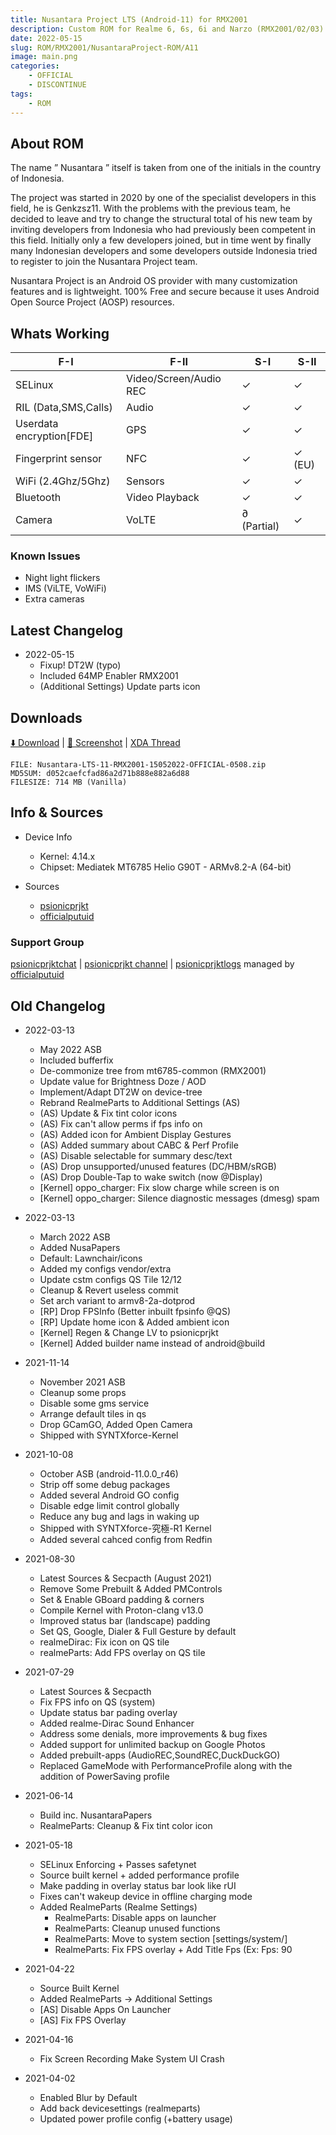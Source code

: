 ```yaml
---
title: Nusantara Project LTS (Android-11) for RMX2001
description: Custom ROM for Realme 6, 6s, 6i and Narzo (RMX2001/02/03)
date: 2022-05-15
slug: ROM/RMX2001/NusantaraProject-ROM/A11
image: main.png
categories:
    - OFFICIAL
    - DISCONTINUE
tags:
    - ROM
---
```


## About ROM
The name ” Nusantara ” itself is taken from one of the initials in the country of Indonesia.

The project was started in 2020 by one of the specialist developers in this field, he is Genkzsz11. With the problems with the previous team, he decided to leave and try to change the structural total of his new team by inviting developers from Indonesia who had previously been competent in this field. Initially only a few developers joined, but in time went by finally many Indonesian developers and some developers outside Indonesia tried to register to join the Nusantara Project team.

Nusantara Project is an Android OS provider with many customization features and is lightweight. 100% Free and secure because it uses Android Open Source Project (AOSP) resources.

## Whats Working
F-I | F-II | S-I | S-II
---------|---------|---------|---------
SELinux | Video/Screen/Audio REC | ✓ | ✓
RIL (Data,SMS,Calls) | Audio | ✓ | ✓
Userdata encryption[FDE] | GPS | ✓ | ✓
Fingerprint sensor | NFC | ✓ | ✓ (EU)
WiFi (2.4Ghz/5Ghz) | Sensors | ✓ | ✓
Bluetooth | Video Playback | ✓ | ✓
Camera | VoLTE | ∂ (Partial) | ✓

### Known Issues
* Night light flickers
* IMS (ViLTE, VoWiFi)
* Extra cameras

## Latest Changelog
* 2022-05-15
  * Fixup! DT2W (typo)
  * Included 64MP Enabler RMX2001
  * (Additional Settings) Update parts icon

## Downloads
[⬇️ Download](https://sourceforge.net/projects/psionicprjkt/files/RMX2001/NusantaraROM-A11/Nusantara-LTS-11-RMX2001-15052022-OFFICIAL-0508.zip/download) | [🌆 Screenshot](https://t.me/psionicprjktchat) | [XDA Thread](https://forum.xda-developers.com/t/rom-11-official-nusantaraproject-v3-4-14-11-2021.4240463)

```
FILE: Nusantara-LTS-11-RMX2001-15052022-OFFICIAL-0508.zip
MD5SUM: d052caefcfad86a2d71b888e882a6d88
FILESIZE: 714 MB (Vanilla)
```

## Info & Sources
* Device Info
  * Kernel: 4.14.x
  * Chipset: Mediatek MT6785 Helio G90T - ARMv8.2-A (64-bit)

* Sources
  * [psionicprjkt](https://github.com/psionicprjkt)
  * [officialputuid](https://github.com/officialputuid)

### Support Group
[psionicprjktchat](https://t.me/psionicprjktchat) | [psionicprjkt channel](https://t.me/psionicprjkt) | [psionicprjktlogs](https://t.me/psionicprjktlogs) managed by [officialputuid](https://t.me/officialputuid)

## Old Changelog
* 2022-03-13
  * May 2022 ASB
  * Included bufferfix
  * De-commonize tree from mt6785-common (RMX2001)
  * Update value for Brightness Doze / AOD
  * Implement/Adapt DT2W on device-tree
  * Rebrand RealmeParts to Additional Settings (AS)
  * (AS) Update & Fix tint color icons
  * (AS) Fix can't allow perms if fps info on
  * (AS) Added icon for Ambient Display Gestures
  * (AS) Added summary about CABC & Perf Profile
  * (AS) Disable selectable for summary desc/text
  * (AS) Drop unsupported/unused features (DC/HBM/sRGB)
  * (AS) Drop Double-Tap to wake switch (now @Display)
  * [Kernel] oppo_charger: Fix slow charge while screen is on
  * [Kernel] oppo_charger: Silence diagnostic messages (dmesg) spam

* 2022-03-13
  * March 2022 ASB
  * Added NusaPapers
  * Default: Lawnchair/icons
  * Added my configs vendor/extra
  * Update cstm configs QS Tile 12/12
  * Cleanup & Revert useless commit
  * Set arch variant to armv8-2a-dotprod
  * [RP] Drop FPSInfo (Better inbuilt fpsinfo @QS)
  * [RP] Update home icon & Added ambient icon
  * [Kernel] Regen & Change LV to psionicprjkt
  * [Kernel] Added builder name instead of android@build

* 2021-11-14
  * November 2021 ASB
  * Cleanup some props
  * Disable some gms service
  * Arrange default tiles in qs
  * Drop GCamGO, Added Open Camera
  * Shipped with SYNTXforce-Kernel

* 2021-10-08
  * October ASB (android-11.0.0_r46)
  * Strip off some debug packages
  * Added several Android GO config
  * Disable edge limit control globally
  * Reduce any bug and lags in waking up
  * Shipped with SYNTXforce-究極-R1 Kernel
  * Added several cahced config from Redfin

* 2021-08-30
  * Latest Sources & Secpacth (August 2021)
  * Remove Some Prebuilt & Added PMControls
  * Set & Enable GBoard padding & corners
  * Compile Kernel with Proton-clang v13.0
  * Improved status bar (landscape) padding
  * Set QS, Google, Dialer & Full Gesture by default
  * realmeDirac: Fix icon on QS tile
  * realmeParts: Add FPS overlay on QS tile

* 2021-07-29
  * Latest Sources & Secpacth
  * Fix FPS info on QS (system)
  * Update status bar pading overlay
  * Added realme-Dirac Sound Enhancer
  * Address some denials, more improvements & bug fixes
  * Added support for unlimited backup on Google Photos
  * Added prebuilt-apps (AudioREC,SoundREC,DuckDuckGO)
  * Replaced GameMode with PerformanceProfile along with the addition of PowerSaving profile

* 2021-06-14
  * Build inc. NusantaraPapers
  * RealmeParts: Cleanup & Fix tint color icon

* 2021-05-18
  * SELinux Enforcing + Passes safetynet
  * Source built kernel + added performance profile
  * Make padding in overlay status bar look like rUI
  * Fixes can't wakeup device in offline charging mode
  * Added RealmeParts (Realme Settings)
    * RealmeParts: Disable apps on launcher
    * RealmeParts: Cleanup unused functions
    * RealmeParts: Move to system section [settings/system/]
    * RealmeParts: Fix FPS overlay + Add Title Fps (Ex: Fps: 90

* 2021-04-22
  * Source Built Kernel
  * Added RealmeParts -> Additional Settings
  * [AS] Disable Apps On Launcher
  * [AS] Fix FPS Overlay

* 2021-04-16
  * Fix Screen Recording Make System UI Crash
  
* 2021-04-02
  * Enabled Blur by Default
  * Add back devicesettings (realmeparts)
  * Updated power profile config (+battery usage)

